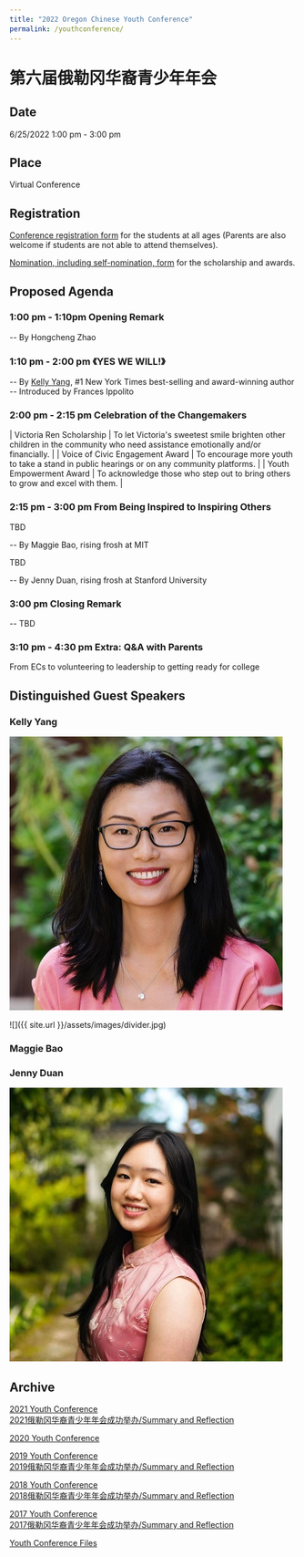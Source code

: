 ```yaml
---
title: "2022 Oregon Chinese Youth Conference"
permalink: /youthconference/
---
```


# 第六届俄勒冈华裔青少年年会

## Date

6/25/2022 1:00 pm - 3:00 pm

## Place

Virtual Conference

## Registration

[Conference registration form](https://us02web.zoom.us/meeting/register/tZctcu2vrj8tHNIzyrgksYxrXmUluBmq-xtD) for the students at all ages (Parents are also welcome if students are not able to attend themselves).

[Nomination, including self-nomination, form](https://docs.google.com/forms/d/e/1FAIpQLSfQRyJHdDFVPnelnzQpe8xVH2n0A8AsvoNi7VqHrCHFtCS4vg/viewform?c=0&w=1) for the scholarship and awards.

## Proposed Agenda

### 1:00 pm - 1:10pm Opening Remark

  -- By Hongcheng Zhao

### 1:10 pm - 2:00 pm 《YES WE WILL!》

  -- By [Kelly Yang](https://www.kellyyang.com/), #1 New York Times best-selling and award-winning author  
  -- Introduced by Frances Ippolito  

### 2:00 pm - 2:15 pm Celebration of the Changemakers

| Victoria Ren Scholarship | To let Victoria's sweetest smile brighten other children in the community who need assistance emotionally and/or financially. |
| Voice of Civic Engagement Award | To encourage more youth to take a stand in public hearings or on any community platforms. |
| Youth Empowerment Award | To acknowledge those who step out to bring others to grow and excel with them. |

### 2:15 pm - 3:00 pm From Being Inspired to Inspiring Others

TBD

  -- By Maggie Bao, rising frosh at MIT

TBD

  -- By Jenny Duan, rising frosh at Stanford University

### 3:00 pm Closing Remark

  -- TBD

### 3:10 pm - 4:30 pm Extra: Q&A with Parents

From ECs to volunteering to leadership to getting ready for college

## Distinguished Guest Speakers

### Kelly Yang

<p><img src="/assets/images/activities/kelly_yang.jpg"></p>

![]({{ site.url }}/assets/images/divider.jpg)

### Maggie Bao

### Jenny Duan

<p><img src="/assets/images/activities/jenny_duan.jpg"></p>

## Archive

[2021 Youth Conference](http://pdxchinese.org/youthconference/youth_conference_2021/)  
[2021俄勒冈华裔青少年年会成功举办/Summary and Reflection](http://pdxchinese.org/youth-conference-2021/)  

[2020 Youth Conference](http://pdxchinese.org/youthconference/youth_conference_2020/)  

[2019 Youth Conference](http://pdxchinese.org/youthconference/youth_conference_2019/)  
[2019俄勒冈华裔青少年年会成功举办/Summary and Reflection](http://pdxchinese.org/youth-conference-2019/)  

[2018 Youth Conference](http://pdxchinese.org/youthconference/youth_conference_2018/)  
[2018俄勒冈华裔青少年年会成功举办/Summary and Reflection](http://pdxchinese.org/youth-conference-2018/)  

[2017 Youth Conference](http://pdxchinese.org/youthconference/youth_conference_2017/)  
[2017俄勒冈华裔青少年年会成功举办/Summary and Reflection](http://pdxchinese.org/youth-conference-2017/)  

[Youth Conference Files](http://pdxchinese.org/resources/benefits_resources/youthconference/)
